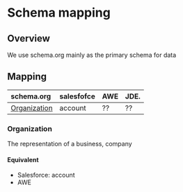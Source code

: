 # Schema mapping

## Overview
We use schema.org mainly as the primary schema for data

## Mapping

|schema.org   | salesfofce   | AWE  |  JDE. |
|:------------|:-------------|:-----|-------|
|[Organization](https://schema.org/Organization)| account | ?? | ?? |



### Organization
The representation of a business, company
#### Equivalent
- Salesforce: account
- AWE
